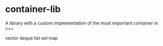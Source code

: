 # container-lib
A library with a custom implementation of the most important container in c++

vector
deque
list
set
map

